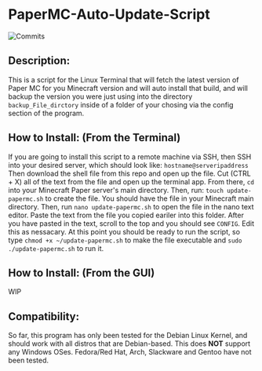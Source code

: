 # PaperMC-Auto-Update-Script
![Commits](https://img.shields.io/(https://github.com/Nategarstka/PaperMC-Auto-Update-Script))
## Description:
This is a script for the Linux Terminal that will fetch the latest version of Paper MC for you Minecraft version and will auto install that build, and will backup the version you were just using into the directory ```backup_File_dirctory``` inside of a folder of your chosing via the config section of the program. 

## How to Install: (From the Terminal)
If you are going to install this script to a remote machine via SSH, then SSH into your desired server, which should look like: ```hostname@serveripaddress``` Then download the shell file from this repo and open up the file. Cut (CTRL + X) all of the text from the file and open up the terminal app. From there, ```cd``` into your Minecraft Paper server's main directory. Then, run: ```touch update-papermc.sh``` to create the file. You should have the file in your Minecraft main directory. Then, run ```nano update-papermc.sh``` to open the file in the nano text editor. Paste the text from the file you copied eariler into this folder. After you have pasted in the text, scroll to the top and you should see ```CONFIG```. Edit this as nessacary. At this point you should be ready to run the script, so type ```chmod +x ~/update-papermc.sh``` to make the file executable and ```sudo ./update-papermc.sh``` to run it.
 
## How to Install: (From the GUI)
WIP

## Compatibility:
So far, this program has only been tested for the Debian Linux Kernel, and should work with all distros that are Debian-based. This does <b>NOT</b> support any Windows OSes. Fedora/Red Hat, Arch, Slackware and Gentoo have not been tested.
